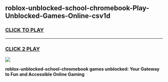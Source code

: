 
## roblox-unblocked-school-chromebook-Play-Unblocked-Games-Online-csv1d
<h3>
<a href="https://premium76.site?title=roblox-unblocked-school-chromebook&ref=25A">CLICK TO PLAY</a></h3>
<hr>

<h3>
<a href="https://premium76.site?title=roblox-unblocked-school-chromebook&ref=25A">CLICK 2 PLAY</a>
  
</h3>

<a href="https://premium76.site?title=roblox-unblocked-school-chromebook&ref=25A"><img src="https://clearcache.store/games.png"></a>


**roblox-unblocked-school-chromebook games unblocked: Your Gateway to Fun and Accessible Online Gaming**
